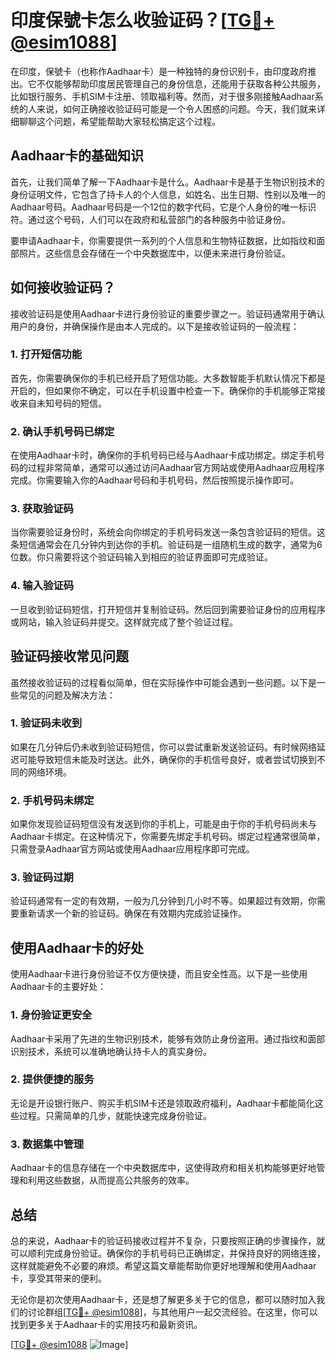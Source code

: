 # 印度保號卡怎么收验证码？[[TG💪+ @esim1088](https://t.me/s/esim1088)]

在印度，保號卡（也称作Aadhaar卡）是一种独特的身份识别卡，由印度政府推出。它不仅能够帮助印度居民管理自己的身份信息，还能用于获取各种公共服务，比如银行服务、手机SIM卡注册、领取福利等。然而，对于很多刚接触Aadhaar系统的人来说，如何正确接收验证码可能是一个令人困惑的问题。今天，我们就来详细聊聊这个问题，希望能帮助大家轻松搞定这个过程。

## Aadhaar卡的基础知识

首先，让我们简单了解一下Aadhaar卡是什么。Aadhaar卡是基于生物识别技术的身份证明文件，它包含了持卡人的个人信息，如姓名、出生日期、性别以及唯一的Aadhaar号码。Aadhaar号码是一个12位的数字代码，它是个人身份的唯一标识符。通过这个号码，人们可以在政府和私营部门的各种服务中验证身份。

要申请Aadhaar卡，你需要提供一系列的个人信息和生物特征数据，比如指纹和面部照片。这些信息会存储在一个中央数据库中，以便未来进行身份验证。

## 如何接收验证码？

接收验证码是使用Aadhaar卡进行身份验证的重要步骤之一。验证码通常用于确认用户的身份，并确保操作是由本人完成的。以下是接收验证码的一般流程：

### 1. 打开短信功能

首先，你需要确保你的手机已经开启了短信功能。大多数智能手机默认情况下都是开启的，但如果你不确定，可以在手机设置中检查一下。确保你的手机能够正常接收来自未知号码的短信。

### 2. 确认手机号码已绑定

在使用Aadhaar卡时，确保你的手机号码已经与Aadhaar卡成功绑定。绑定手机号码的过程非常简单，通常可以通过访问Aadhaar官方网站或使用Aadhaar应用程序完成。你需要输入你的Aadhaar号码和手机号码，然后按照提示操作即可。

### 3. 获取验证码

当你需要验证身份时，系统会向你绑定的手机号码发送一条包含验证码的短信。这条短信通常会在几分钟内到达你的手机。验证码是一组随机生成的数字，通常为6位数。你只需要将这个验证码输入到相应的验证界面即可完成验证。

### 4. 输入验证码

一旦收到验证码短信，打开短信并复制验证码。然后回到需要验证身份的应用程序或网站，输入验证码并提交。这样就完成了整个验证过程。

## 验证码接收常见问题

虽然接收验证码的过程看似简单，但在实际操作中可能会遇到一些问题。以下是一些常见的问题及解决方法：

### 1. 验证码未收到

如果在几分钟后仍未收到验证码短信，你可以尝试重新发送验证码。有时候网络延迟可能导致短信未能及时送达。此外，确保你的手机信号良好，或者尝试切换到不同的网络环境。

### 2. 手机号码未绑定

如果你发现验证码短信没有发送到你的手机上，可能是由于你的手机号码尚未与Aadhaar卡绑定。在这种情况下，你需要先绑定手机号码。绑定过程通常很简单，只需登录Aadhaar官方网站或使用Aadhaar应用程序即可完成。

### 3. 验证码过期

验证码通常有一定的有效期，一般为几分钟到几小时不等。如果超过有效期，你需要重新请求一个新的验证码。确保在有效期内完成验证操作。

## 使用Aadhaar卡的好处

使用Aadhaar卡进行身份验证不仅方便快捷，而且安全性高。以下是一些使用Aadhaar卡的主要好处：

### 1. 身份验证更安全

Aadhaar卡采用了先进的生物识别技术，能够有效防止身份盗用。通过指纹和面部识别技术，系统可以准确地确认持卡人的真实身份。

### 2. 提供便捷的服务

无论是开设银行账户、购买手机SIM卡还是领取政府福利，Aadhaar卡都能简化这些过程。只需简单的几步，就能快速完成身份验证。

### 3. 数据集中管理

Aadhaar卡的信息存储在一个中央数据库中，这使得政府和相关机构能够更好地管理和利用这些数据，从而提高公共服务的效率。

## 总结

总的来说，Aadhaar卡的验证码接收过程并不复杂，只要按照正确的步骤操作，就可以顺利完成身份验证。确保你的手机号码已正确绑定，并保持良好的网络连接，这样就能避免不必要的麻烦。希望这篇文章能帮助你更好地理解和使用Aadhaar卡，享受其带来的便利。

无论你是初次使用Aadhaar卡，还是想了解更多关于它的信息，都可以随时加入我们的讨论群组[[TG💪+ @esim1088](https://t.me/s/esim1088)]，与其他用户一起交流经验。在这里，你可以找到更多关于Aadhaar卡的实用技巧和最新资讯。

[[TG💪+ @esim1088](https://t.me/s/esim1088) ![Image](https://i.postimg.cc/4NQfJmqS/Snipaste-2025-05-13-00-14-12.png)]
